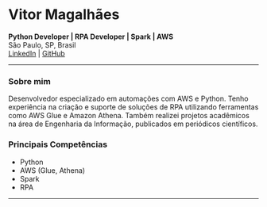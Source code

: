 # Vitor Magalhães  
**Python Developer | RPA Developer | Spark | AWS**  
São Paulo, SP, Brasil  
[LinkedIn](https://www.linkedin.com/in/vitor-magalhaes-60940a1b6) | [GitHub](https://github.com/Magalhaes-vitor)  

---

### **Sobre mim**
Desenvolvedor especializado em automações com AWS e Python. Tenho experiência na criação e suporte de soluções de RPA utilizando ferramentas como AWS Glue e Amazon Athena. Também realizei projetos acadêmicos na área de Engenharia da Informação, publicados em periódicos científicos.

### **Principais Competências**
- Python  
- AWS (Glue, Athena)  
- Spark  
- RPA  

---
